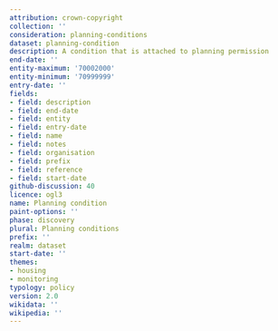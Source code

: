 ```yaml
---
attribution: crown-copyright
collection: ''
consideration: planning-conditions
dataset: planning-condition
description: A condition that is attached to planning permission
end-date: ''
entity-maximum: '70002000'
entity-minimum: '70999999'
entry-date: ''
fields:
- field: description
- field: end-date
- field: entity
- field: entry-date
- field: name
- field: notes
- field: organisation
- field: prefix
- field: reference
- field: start-date
github-discussion: 40
licence: ogl3
name: Planning condition
paint-options: ''
phase: discovery
plural: Planning conditions
prefix: ''
realm: dataset
start-date: ''
themes:
- housing
- monitoring
typology: policy
version: 2.0
wikidata: ''
wikipedia: ''
---
```

